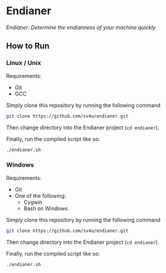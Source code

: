 # Endianer
*Endianer: Determine the endianness of your machine quickly*

## How to Run
### Linux / Unix
Requirements:
- Git
- GCC

Simply clone this repository by running the following command

```bash
git clone https://github.com/sv4u/endianer.git
```

Then change directory into the Endianer project (`cd endianer`).

Finally, run the compiled script like so:

```bash
./endianer.sh
```

### Windows
Requirements:
- Git
- One of the following:
  - Cygwin
  - Bash on Windows

Simply clone this repository by running the following command

```bash
git clone https://github.com/sv4u/endianer.git
```

Then change directory into the Endianer project (`cd endianer`).

Finally, run the compiled script like so:

```bash
./endianer.sh
```
